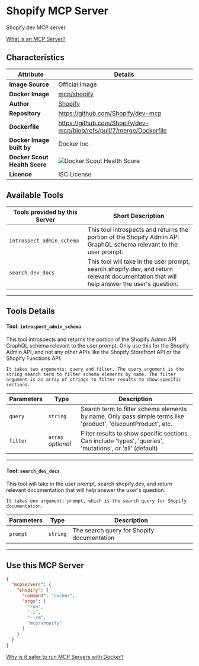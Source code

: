 # Shopify MCP Server

Shopify.dev MCP server.

[What is an MCP Server?](https://www.anthropic.com/news/model-context-protocol)

## Characteristics
Attribute|Details|
|-|-|
**Image Source**|Official Image
**Docker Image**|[mcp/shopify](https://hub.docker.com/repository/docker/mcp/shopify)
**Author**|[Shopify](https://github.com/Shopify)
**Repository**|https://github.com/Shopify/dev-mcp
**Dockerfile**|https://github.com/Shopify/dev-mcp/blob/refs/pull/7/merge/Dockerfile
**Docker Image built by**|Docker Inc.
**Docker Scout Health Score**| ![Docker Scout Health Score](https://api.scout.docker.com/v1/policy/insights/org-image-score/badge/mcp/shopify)
**Licence**|ISC License

## Available Tools
Tools provided by this Server|Short Description
-|-
`introspect_admin_schema`|This tool introspects and returns the portion of the Shopify Admin API GraphQL schema relevant to the user prompt.|
`search_dev_docs`|This tool will take in the user prompt, search shopify.dev, and return relevant documentation that will help answer the user's question.|

---
## Tools Details

#### Tool: **`introspect_admin_schema`**
This tool introspects and returns the portion of the Shopify Admin API GraphQL schema relevant to the user prompt. Only use this for the Shopify Admin API, and not any other APIs like the Shopify Storefront API or the Shopify Functions API.

    It takes two arguments: query and filter. The query argument is the string search term to filter schema elements by name. The filter argument is an array of strings to filter results to show specific sections.
Parameters|Type|Description
-|-|-
`query`|`string`|Search term to filter schema elements by name. Only pass simple terms like 'product', 'discountProduct', etc.
`filter`|`array` *optional*|Filter results to show specific sections. Can include 'types', 'queries', 'mutations', or 'all' (default)

---
#### Tool: **`search_dev_docs`**
This tool will take in the user prompt, search shopify.dev, and return relevant documentation that will help answer the user's question.

    It takes one argument: prompt, which is the search query for Shopify documentation.
Parameters|Type|Description
-|-|-
`prompt`|`string`|The search query for Shopify documentation

---
## Use this MCP Server

```json
{
  "mcpServers": {
    "shopify": {
      "command": "docker",
      "args": [
        "run",
        "-i",
        "--rm",
        "mcp/shopify"
      ]
    }
  }
}
```

[Why is it safer to run MCP Servers with Docker?](https://www.docker.com/blog/the-model-context-protocol-simplifying-building-ai-apps-with-anthropic-claude-desktop-and-docker/)
